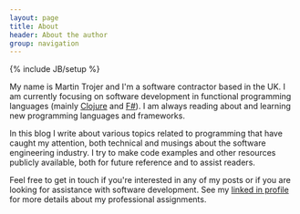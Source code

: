 ```yaml
---
layout: page
title: About
header: About the author
group: navigation
---
```

{% include JB/setup %}

My name is Martin Trojer and I'm a software contractor based in the UK. I am currently focusing on software development in functional programming languages (mainly [Clojure](http://clojure.org) and [F#](http://fsharp.org/)). I am always reading about and learning new programming languages and frameworks.

In this blog I write about various topics related to programming that have caught my attention, both technical and musings about the software engineering industry. I try to make code examples and other resources publicly available, both for future reference and to assist readers.

Feel free to get in touch if you're interested in any of my posts or if you are looking for assistance with software development. See my [linked in profile](http://uk.linkedin.com/in/martintrojer) for more details about my professional assignments.

